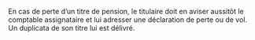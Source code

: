 En cas de perte d’un titre de pension, le titulaire doit en aviser aussitôt le comptable assignataire et lui adresser une déclaration de perte ou de vol. Un duplicata de son titre lui est délivré.